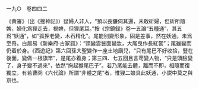 一九○　卷四四二

《黄審》（出《搜神記》）疑婦人非人，“預以長鐮伺其還，未敢斫婦，但斫所隨婢，婦化爲狸走去，視婢，但狸尾耳。”按《宗鏡録》卷一五論“五種通”，其五爲“妖通”，如“狐狸老變，木石精化”。尾能别變形象，固是差事，然在妖通，未爲至奇。白居易《新樂府·古冢狐》：“頭變雲鬟面變妝，大尾曳作長紅裳”；尾雖變而仍着於身。《西遊記》第六回孫大聖變作一座土地廟兒，“只有尾巴不好收拾，豎在後面，變做一根旗竿”，是尾亦着身；第三四、七五回且言苟變人物，“只是頭臉變了，身子變不過來”，依然“掬起猴尾巴子”。若乃尾能去體，離而不即，相隨而復獨立，有若曹冏《六代論》所謂“非體之尾”者，惟狸二娘具此妖通，小説中莫之與京也。